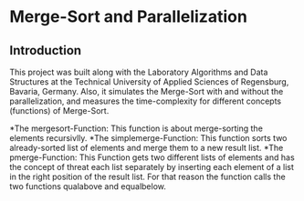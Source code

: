 # Merge-Sort and Parallelization
## Introduction
This project was built along with the Laboratory Algorithms and Data Structures at the Technical University of Applied Sciences of Regensburg, Bavaria, Germany. Also, it simulates the Merge-Sort with and without the parallelization, and measures the time-complexity for different concepts (functions) of Merge-Sort.

*The mergesort-Function: This function is about merge-sorting the elements recursivlly.
*The simplemerge-Function: This function sorts two already-sorted list of elements and merge them to a new result list.
*The pmerge-Function: This Function gets two different lists of elements and has the concept of threat each list separately by inserting each element of a list in the right position of the result list. For that reason the function calls the two functions qualabove and equalbelow.
